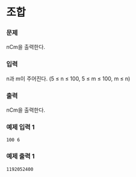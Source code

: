 # 조합
### 문제 

nCm을 출력한다.

### 입력

n과 m이 주어진다. (5 ≤ n ≤ 100, 5 ≤ m ≤ 100, m ≤ n)

### 출력

nCm을 출력한다.

### 예제 입력 1

~~~
100 6
~~~

### 예제 출력 1

~~~
1192052400
~~~

